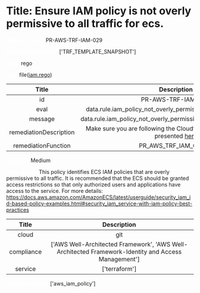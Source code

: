 



# Title: Ensure IAM policy is not overly permissive to all traffic for ecs.


***<font color="white">Master Test Id:</font>*** PR-AWS-TRF-IAM-029

***<font color="white">Master Snapshot Id:</font>*** ['TRF_TEMPLATE_SNAPSHOT']

***<font color="white">type:</font>*** rego

***<font color="white">rule:</font>*** file([iam.rego])  
  
  
  
  

|Title|Description|
| :---: | :---: |
|id|PR-AWS-TRF-IAM-029|
|eval|data.rule.iam_policy_not_overly_permissive_to_all_traffic_for_ecs|
|message|data.rule.iam_policy_not_overly_permissive_to_all_traffic_for_ecs_err|
|remediationDescription|Make sure you are following the Cloudformation template format presented <a href='https://registry.terraform.io/providers/hashicorp/aws/latest/docs/resources/iam_policy' target='_blank'>here</a>|
|remediationFunction|PR_AWS_TRF_IAM_029.py|


***<font color="white">Severity:</font>*** Medium

***<font color="white">Description:</font>*** This policy identifies ECS IAM policies that are overly permissive to all traffic. It is recommended that the ECS should be granted access restrictions so that only authorized users and applications have access to the service. For more details: https://docs.aws.amazon.com/AmazonECS/latest/userguide/security_iam_id-based-policy-examples.html#security_iam_service-with-iam-policy-best-practices  
  
  

|Title|Description|
| :---: | :---: |
|cloud|git|
|compliance|['AWS Well-Architected Framework', 'AWS Well-Architected Framework-Identity and Access Management']|
|service|['terraform']|


***<font color="white">Resource Types:</font>*** ['aws_iam_policy']


[iam.rego]: https://github.com/prancer-io/prancer-compliance-test/tree/master/aws/terraform/iam.rego
